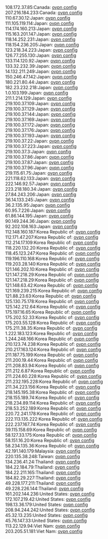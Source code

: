 108.172.37.85:Canada: [ovpn config](vpn/108_172_37_85.ovpn)  
207.216.184.233:Canada: [ovpn config](vpn/207_216_184_233.ovpn)  
110.67.30.12:Japan: [ovpn config](vpn/110_67_30_12.ovpn)  
111.105.119.114:Japan: [ovpn config](vpn/111_105_119_114.ovpn)  
114.174.160.213:Japan: [ovpn config](vpn/114_174_160_213.ovpn)  
115.163.201.147:Japan: [ovpn config](vpn/115_163_201_147.ovpn)  
118.14.252.231:Japan: [ovpn config](vpn/118_14_252_231.ovpn)  
118.154.236.205:Japan: [ovpn config](vpn/118_154_236_205.ovpn)  
123.218.34.223:Japan: [ovpn config](vpn/123_218_34_223.ovpn)  
126.77.255.130:Japan: [ovpn config](vpn/126_77_255_130.ovpn)  
133.114.120.92:Japan: [ovpn config](vpn/133_114_120_92.ovpn)  
133.32.232.39:Japan: [ovpn config](vpn/133_32_232_39.ovpn)  
14.132.211.249:Japan: [ovpn config](vpn/14_132_211_249.ovpn)  
150.246.47.142:Japan: [ovpn config](vpn/150_246_47_142.ovpn)  
180.221.80.44:Japan: [ovpn config](vpn/180_221_80_44.ovpn)  
182.23.232.218:Japan: [ovpn config](vpn/182_23_232_218.ovpn)  
1.0.103.199:Japan: [ovpn config](vpn/1_0_103_199.ovpn)  
211.1.214.129:Japan: [ovpn config](vpn/211_1_214_129.ovpn)  
219.100.37.109:Japan: [ovpn config](vpn/219_100_37_109.ovpn)  
219.100.37.129:Japan: [ovpn config](vpn/219_100_37_129.ovpn)  
219.100.37.144:Japan: [ovpn config](vpn/219_100_37_144.ovpn)  
219.100.37.169:Japan: [ovpn config](vpn/219_100_37_169.ovpn)  
219.100.37.172:Japan: [ovpn config](vpn/219_100_37_172.ovpn)  
219.100.37.176:Japan: [ovpn config](vpn/219_100_37_176.ovpn)  
219.100.37.193:Japan: [ovpn config](vpn/219_100_37_193.ovpn)  
219.100.37.22:Japan: [ovpn config](vpn/219_100_37_22.ovpn)  
219.100.37.223:Japan: [ovpn config](vpn/219_100_37_223.ovpn)  
219.100.37.3:Japan: [ovpn config](vpn/219_100_37_3.ovpn)  
219.100.37.86:Japan: [ovpn config](vpn/219_100_37_86.ovpn)  
219.100.37.87:Japan: [ovpn config](vpn/219_100_37_87.ovpn)  
219.100.37.96:Japan: [ovpn config](vpn/219_100_37_96.ovpn)  
219.115.61.75:Japan: [ovpn config](vpn/219_115_61_75.ovpn)  
221.118.62.133:Japan: [ovpn config](vpn/221_118_62_133.ovpn)  
222.146.92.57:Japan: [ovpn config](vpn/222_146_92_57.ovpn)  
223.218.180.34:Japan: [ovpn config](vpn/223_218_180_34.ovpn)  
27.84.243.206:Japan: [ovpn config](vpn/27_84_243_206.ovpn)  
36.14.133.245:Japan: [ovpn config](vpn/36_14_133_245.ovpn)  
36.2.135.95:Japan: [ovpn config](vpn/36_2_135_95.ovpn)  
60.95.7.226:Japan: [ovpn config](vpn/60_95_7_226.ovpn)  
61.86.144.195:Japan: [ovpn config](vpn/61_86_144_195.ovpn)  
90.149.244.36:Japan: [ovpn config](vpn/90_149_244_36.ovpn)  
92.202.108.163:Japan: [ovpn config](vpn/92_202_108_163.ovpn)  
112.148.160.187:Korea Republic of: [ovpn config](vpn/112_148_160_187.ovpn)  
112.171.47.207:Korea Republic of: [ovpn config](vpn/112_171_47_207.ovpn)  
112.214.17.109:Korea Republic of: [ovpn config](vpn/112_214_17_109.ovpn)  
118.220.132.20:Korea Republic of: [ovpn config](vpn/118_220_132_20.ovpn)  
118.45.123.247:Korea Republic of: [ovpn config](vpn/118_45_123_247.ovpn)  
119.196.110.168:Korea Republic of: [ovpn config](vpn/119_196_110_168.ovpn)  
119.203.28.140:Korea Republic of: [ovpn config](vpn/119_203_28_140.ovpn)  
121.146.202.10:Korea Republic of: [ovpn config](vpn/121_146_202_10.ovpn)  
121.147.218.29:Korea Republic of: [ovpn config](vpn/121_147_218_29.ovpn)  
121.147.218.29:Korea Republic of: [ovpn config](vpn/121_147_218_29.ovpn)  
121.148.63.42:Korea Republic of: [ovpn config](vpn/121_148_63_42.ovpn)  
121.169.239.215:Korea Republic of: [ovpn config](vpn/121_169_239_215.ovpn)  
121.88.23.63:Korea Republic of: [ovpn config](vpn/121_88_23_63.ovpn)  
125.130.75.178:Korea Republic of: [ovpn config](vpn/125_130_75_178.ovpn)  
125.142.212.64:Korea Republic of: [ovpn config](vpn/125_142_212_64.ovpn)  
175.197.16.65:Korea Republic of: [ovpn config](vpn/175_197_16_65.ovpn)  
175.202.52.33:Korea Republic of: [ovpn config](vpn/175_202_52_33.ovpn)  
175.203.55.128:Korea Republic of: [ovpn config](vpn/175_203_55_128.ovpn)  
175.211.38.35:Korea Republic of: [ovpn config](vpn/175_211_38_35.ovpn)  
1.222.183.123:Korea Republic of: [ovpn config](vpn/1_222_183_123.ovpn)  
1.244.248.166:Korea Republic of: [ovpn config](vpn/1_244_248_166.ovpn)  
210.123.74.238:Korea Republic of: [ovpn config](vpn/210_123_74_238.ovpn)  
210.217.163.124:Korea Republic of: [ovpn config](vpn/210_217_163_124.ovpn)  
211.187.75.199:Korea Republic of: [ovpn config](vpn/211_187_75_199.ovpn)  
211.200.19.44:Korea Republic of: [ovpn config](vpn/211_200_19_44.ovpn)  
211.208.83.94:Korea Republic of: [ovpn config](vpn/211_208_83_94.ovpn)  
211.212.6.87:Korea Republic of: [ovpn config](vpn/211_212_6_87.ovpn)  
211.224.60.228:Korea Republic of: [ovpn config](vpn/211_224_60_228.ovpn)  
211.232.195.228:Korea Republic of: [ovpn config](vpn/211_232_195_228.ovpn)  
211.34.223.156:Korea Republic of: [ovpn config](vpn/211_34_223_156.ovpn)  
218.145.195.38:Korea Republic of: [ovpn config](vpn/218_145_195_38.ovpn)  
218.155.189.74:Korea Republic of: [ovpn config](vpn/218_155_189_74.ovpn)  
218.234.89.114:Korea Republic of: [ovpn config](vpn/218_234_89_114.ovpn)  
218.53.252.189:Korea Republic of: [ovpn config](vpn/218_53_252_189.ovpn)  
220.72.241.178:Korea Republic of: [ovpn config](vpn/220_72_241_178.ovpn)  
222.113.135.222:Korea Republic of: [ovpn config](vpn/222_113_135_222.ovpn)  
222.237.167.74:Korea Republic of: [ovpn config](vpn/222_237_167_74.ovpn)  
39.115.158.69:Korea Republic of: [ovpn config](vpn/39_115_158_69.ovpn)  
58.127.33.175:Korea Republic of: [ovpn config](vpn/58_127_33_175.ovpn)  
58.151.16.20:Korea Republic of: [ovpn config](vpn/58_151_16_20.ovpn)  
58.234.135.36:Korea Republic of: [ovpn config](vpn/58_234_135_36.ovpn)  
42.191.140.179:Malaysia: [ovpn config](vpn/42_191_140_179.ovpn)  
220.135.38.248:Taiwan: [ovpn config](vpn/220_135_38_248.ovpn)  
134.236.41.24:Thailand: [ovpn config](vpn/134_236_41_24.ovpn)  
184.22.184.79:Thailand: [ovpn config](vpn/184_22_184_79.ovpn)  
184.22.211.165:Thailand: [ovpn config](vpn/184_22_211_165.ovpn)  
184.82.29.227:Thailand: [ovpn config](vpn/184_82_29_227.ovpn)  
49.228.177.211:Thailand: [ovpn config](vpn/49_228_177_211.ovpn)  
49.228.226.144:Thailand: [ovpn config](vpn/49_228_226_144.ovpn)  
161.202.144.236:United States: [ovpn config](vpn/161_202_144_236.ovpn)  
172.107.219.42:United States: [ovpn config](vpn/172_107_219_42.ovpn)  
198.13.36.179:United States: [ovpn config](vpn/198_13_36_179.ovpn)  
208.94.244.242:United States: [ovpn config](vpn/208_94_244_242.ovpn)  
45.32.13.235:United States: [ovpn config](vpn/45_32_13_235.ovpn)  
45.76.147.33:United States: [ovpn config](vpn/45_76_147_33.ovpn)  
113.22.129.94:Viet Nam: [ovpn config](vpn/113_22_129_94.ovpn)  
203.205.51.181:Viet Nam: [ovpn config](vpn/203_205_51_181.ovpn)  
